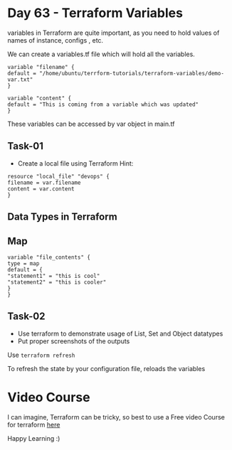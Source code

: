 # Day 63 - Terraform Variables

variables in Terraform are quite important, as you need to hold values of names of instance, configs , etc.

We can create a variables.tf file which will hold all the variables.

```
variable "filename" {
default = "/home/ubuntu/terrform-tutorials/terraform-variables/demo-var.txt"
}
```
```
variable "content" {
default = "This is coming from a variable which was updated"
}
```
These variables can be accessed by var object in main.tf

## Task-01

- Create a local file using Terraform
Hint:
```
resource "local_file" "devops" {
filename = var.filename
content = var.content
}
```

## Data Types in Terraform

## Map
```
variable "file_contents" {
type = map
default = {
"statement1" = "this is cool"
"statement2" = "this is cooler"
}
}
```

## Task-02 

- Use terraform to demonstrate usage of List, Set and Object datatypes
- Put proper screenshots of the outputs


Use `terraform refresh`

To refresh the state by your configuration file, reloads the variables




# Video Course

I can imagine, Terraform can be tricky, so best to use a Free video Course for terraform [here](https://bit.ly/tws-terraform)

Happy Learning :)